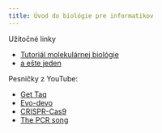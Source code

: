 ```yaml
---
title: Úvod do biológie pre informatikov
---
```


Užitočné linky

- [Tutoriál molekulárnej biológie](https://www.cs.princeton.edu/~mona/IntroMaterials/hunter-bio-for-CS.pdf)
- [a ešte jeden](https://cs.brown.edu/courses/csci1810/info/bioprimer.pdf)

Pesničky z YouTube:

- [Get Taq](http://www.youtube.com/watch?v=3LcgUzt0rAk)
- [Evo-devo](https://www.youtube.com/watch?v=ydqReeTV_vk)
- [CRISPR-Cas9](https://www.youtube.com/watch?v=k99bMtg4zRk)
- [The PCR song](https://www.youtube.com/watch?v=x5yPkxCLads)
